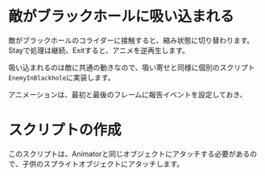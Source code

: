 # 敵がブラックホールに吸い込まれる
敵がブラックホールのコライダーに接触すると、縮み状態に切り替わります。Stayで処理は継続、Exitすると、アニメを逆再生します。

吸い込まれるのは敵に共通の動きなので、吸い寄せと同様に個別のスクリプト`EnemyInBlackhole`に実装します。

アニメーションは、最初と最後のフレームに報告イベントを設定しておき、

# スクリプトの作成
このスクリプトは、Animatorと同じオブジェクトにアタッチする必要があるので、子供のスプライトオブジェクトにアタッチします。
